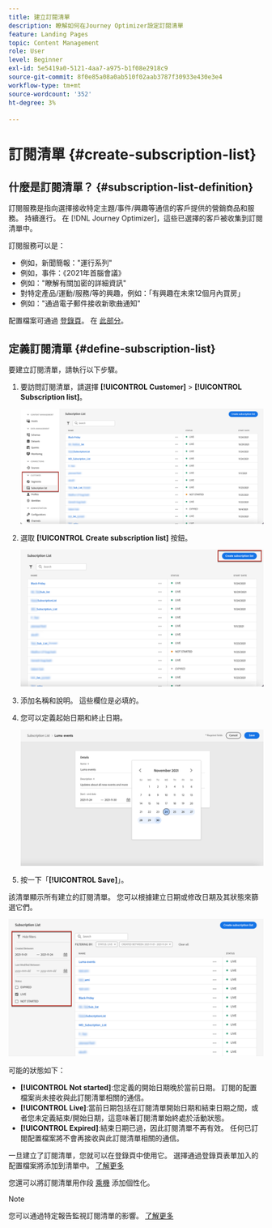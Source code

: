 ```yaml
---
title: 建立訂閱清單
description: 瞭解如何在Journey Optimizer設定訂閱清單
feature: Landing Pages
topic: Content Management
role: User
level: Beginner
exl-id: 5e5419a0-5121-4aa7-a975-b1f08e2918c9
source-git-commit: 8f0e85a08a0ab510f02aab3787f30933e430e3e4
workflow-type: tm+mt
source-wordcount: '352'
ht-degree: 3%

---
```


# 訂閱清單 {#create-subscription-list}

## 什麼是訂閱清單？ {#subscription-list-definition}

訂閱服務是指向選擇接收特定主題/事件/興趣等通信的客戶提供的營銷商品和服務。 持續進行。 在 [!DNL Journey Optimizer]，這些已選擇的客戶被收集到訂閱清單中。

訂閱服務可以是：

* 例如，新聞簡報：&quot;運行系列&quot;
* 例如，事件：《2021年首腦會議》
* 例如：&quot;瞭解有關加密的詳細資訊&quot;
* 對特定產品/運動/服務/等的興趣，例如：「有興趣在未來12個月內買房」
* 例如：&quot;通過電子郵件接收新歌曲通知&quot;

配置檔案可通過 [登錄頁](create-lp.md)。 在 [此部分](lp-use-cases.md#subscription-to-a-service)。

## 定義訂閱清單 {#define-subscription-list}

要建立訂閱清單，請執行以下步驟。

1. 要訪問訂閱清單，請選擇 **[!UICONTROL Customer]** > **[!UICONTROL Subscription list]**。

   ![](assets/lp_subscription-lists.png)

1. 選取 **[!UICONTROL Create subscription list]** 按鈕。

   ![](assets/lp_create-subscription-list.png)

1. 添加名稱和說明。 這些欄位是必填的。

1. 您可以定義起始日期和終止日期。

   ![](assets/lp_subscription-list-dates.png)

1. 按一下「**[!UICONTROL Save]**」。

該清單顯示所有建立的訂閱清單。 您可以根據建立日期或修改日期及其狀態來篩選它們。

![](assets/lp_subscription-filters.png)

可能的狀態如下：

* **[!UICONTROL Not started]**:您定義的開始日期晚於當前日期。 訂閱的配置檔案尚未接收與此訂閱清單相關的通信。
* **[!UICONTROL Live]**:當前日期包括在訂閱清單開始日期和結束日期之間，或者您未定義結束/開始日期，這意味著訂閱清單始終處於活動狀態。
* **[!UICONTROL Expired]**:結束日期已過，因此訂閱清單不再有效。 任何已訂閱配置檔案將不會再接收與此訂閱清單相關的通信。

一旦建立了訂閱清單，您就可以在登錄頁中使用它。 選擇通過登錄頁表單加入的配置檔案將添加到清單中。 [了解更多](design-lp.md)

您還可以將訂閱清單用作段 [乘機](../building-journeys/journey-gs.md#jo-build) 添加個性化。

>[!NOTE]
>
>您可以通過特定報告監視訂閱清單的影響。 [了解更多](subscription-report.md)
